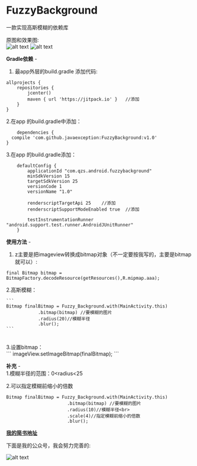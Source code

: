 # FuzzyBackground
一款实现高斯模糊的依赖库

原图和效果图:<br>
![alt text](https://github.com/javaexception/FuzzyBackground/blob/master/app/src/main/res/mipmap-xhdpi/ccc.jpg)
![alt text](https://github.com/javaexception/FuzzyBackground/blob/master/app/src/main/res/mipmap-xhdpi/bbb.jpg)<br>

**Gradle依赖**
-<br>
1. 最app外层的build.gradle 添加代码:<br>
```
allprojects {
    repositories {
        jcenter()
        maven { url 'https://jitpack.io' }   //添加
    }
}
```
2.在app 的build.gradle中添加：<br>

```
    dependencies {
  compile 'com.github.javaexception:FuzzyBackground:v1.0'
}
```

3.在app 的build.gradle添加：

```
    defaultConfig {
        applicationId "com.qzs.android.fuzzybackground"
        minSdkVersion 15
        targetSdkVersion 25
        versionCode 1
        versionName "1.0"

        renderscriptTargetApi 25    //添加
        renderscriptSupportModeEnabled true  //添加 

        testInstrumentationRunner "android.support.test.runner.AndroidJUnitRunner"
    }
```
**使用方法**
-<br>

1. z主要是把imageview转换成bitmap对象（不一定要按我写的，主要是bitmap就可以）:<br>
  ```
  final Bitmap bitmap = BitmapFactory.decodeResource(getResources(),R.mipmap.aaa);
  ```
  
  2.高斯模糊：<br>
  
    ```
    Bitmap finalBitmap = Fuzzy_Background.with(MainActivity.this)
                .bitmap(bitmap) //要模糊的图片
                .radius(20)//模糊半径
                .blur();
    ```
   <br> 
   3.设置bitmap：<br>
    ```
      imageView.setImageBitmap(finalBitmap);
    ```
    
**补充**
-<br>
1.模糊半径的范围：0<radius<25<br>

2.可以指定模糊前缩小的倍数<br>
 ```
Bitmap finalBitmap = Fuzzy_Background.with(MainActivity.this)
                        .bitmap(bitmap) //要模糊的图片
                        .radius(10)//模糊半径<br>
                        .scale(4)//指定模糊前缩小的倍数
                        .blur();
```

**[我的简书地址](http://www.jianshu.com/u/2a55d6e39135)**<br>

下面是我的公众号，我会努力完善的:<br>

![alt text](https://github.com/javaexception/FuzzyBackground/blob/master/app/src/main/res/mipmap-xhdpi/eee.jpg)<br>
